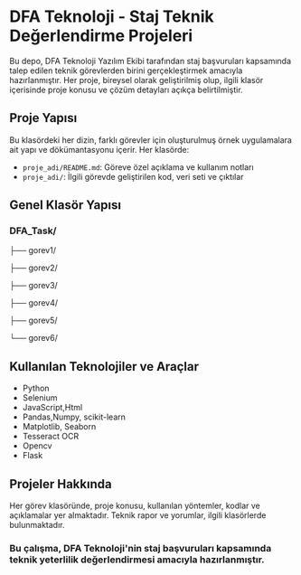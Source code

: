 # DFA Teknoloji - Staj Teknik Değerlendirme Projeleri

Bu depo, DFA Teknoloji Yazılım Ekibi tarafından staj başvuruları kapsamında talep edilen teknik görevlerden birini gerçekleştirmek amacıyla hazırlanmıştır. Her proje, bireysel olarak geliştirilmiş olup, ilgili klasör içerisinde proje konusu ve çözüm detayları açıkça belirtilmiştir.
## Proje Yapısı

Bu klasördeki her dizin, farklı görevler için oluşturulmuş örnek uygulamalara ait yapı ve dökümantasyonu içerir. Her klasörde:

- `proje_adi/README.md`: Göreve özel açıklama ve kullanım notları
- `proje_adi/`: İlgili görevde geliştirilen kod, veri seti ve çıktılar
## Genel Klasör Yapısı
### DFA_Task/
├── gorev1/

├── gorev2/

├── gorev3/

├── gorev4/

├── gorev5/

└── gorev6/

##  Kullanılan Teknolojiler ve Araçlar

- Python 
- Selenium 
- JavaScript,Html 
- Pandas,Numpy, scikit-learn
- Matplotlib, Seaborn
- Tesseract OCR
- Opencv
- Flask
##  Projeler Hakkında

Her görev klasöründe, proje konusu, kullanılan yöntemler, kodlar ve açıklamalar yer almaktadır. Teknik rapor ve yorumlar, ilgili klasörlerde bulunmaktadır.

### Bu çalışma, DFA Teknoloji'nin staj başvuruları kapsamında teknik yeterlilik değerlendirmesi amacıyla hazırlanmıştır.
